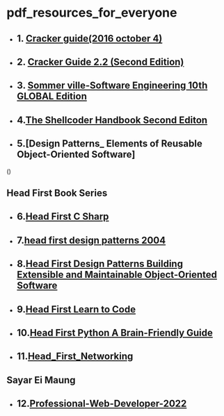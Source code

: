 # pdf_resources_for_everyone

- ## 1. [Cracker guide(2016 october 4)](http://www.mediafire.com/file/0t7ugaldgimkxvd/Cracker_Guide_%25282016_October_4%2529.pdf/file)

- ## 2. [Cracker Guide 2.2 (Second Edition)](http://www.mediafire.com/file/7ypdpe4qmpwwo03/Cracker_Guide_2.2_%2528Second_Edition%2529.pdf/file)

- ## 3. [Sommer ville-Software Engineering 10th GLOBAL Edition](https://github.com/KoMoeArkarOhm/pdf_resources_for_everyone/blob/master/Sommerville%20-%20Software%20Engineering%2010th%20GLOBAL%20Edition.zip)

- ## 4.[The Shellcoder Handbook Second Editon](https://github.com/KoMoeArkarOhm/pdf_resources_for_everyone/blob/master/The%20Shellcoder%20Handbook%20Second%20Editon.pdf)

- ## 5.[Design Patterns_ Elements of Reusable Object-Oriented Software]
()

## Head First Book Series

- ## 6.[Head First C Sharp]()
- ## 7.[head first design patterns 2004]()
- ## 8.[Head First Design Patterns Building Extensible and Maintainable Object-Oriented Software]()
- ## 9.[Head First Learn to Code]()
- ## 10.[Head First Python  A Brain-Friendly Guide]()
- ## 11.[Head_First_Networking]()

## Sayar Ei Maung
- ## 12.[Professional-Web-Developer-2022]()
